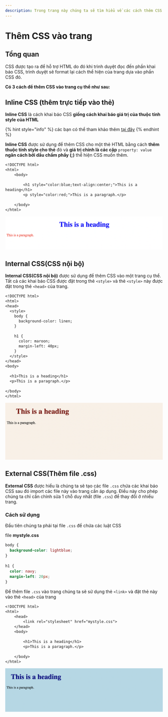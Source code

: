 ```yaml
---
description: Trong trang này chúng ta sẽ tìm hiểu về các cách thêm CSS vào trang.
---
```


# Thêm CSS vào trang

## Tổng quan

CSS được tạo ra để hỗ trợ HTML do đó khi trình duyệt đọc đến phần khai báo CSS, trình duyệt sẽ format lại cách thể hiện của trang dựa vào phần CSS đó.&#x20;

**Có 3 cách để thêm CSS vào trang cụ thể như sau:**

## Inline CSS (thêm trực tiếp vào thẻ)

**Inline CSS** là cách khai báo CSS **giống cách khai báo giá trị của thuộc tính style của HTML**

{% hint style="info" %}
các bạn có thể tham khảo thêm [tại đây](../html1/html-css.md)
{% endhint %}

**Inline CSS** được sử dụng để thêm CSS cho một thẻ HTML  bằng cách **thêm thuộc tính style cho thẻ** đó và **giá trị chính là các cặp** `property: value` **ngăn cách bởi dấu chấm phẩy (;)** thể hiện CSS muốn thêm.

```markup
<!DOCTYPE html>
<html>
    <body>
    
        <h1 style="color:blue;text-align:center;">This is a heading</h1>
        <p style="color:red;">This is a paragraph.</p>
    
    </body>
</html>
```

![](<../.gitbook/assets/image (32).png>)

## Internal CSS(CSS nội bộ)

**Internal CSS(CSS nội bộ)** được sử dụng để thêm CSS vào một trang cụ thể. Tất cả các khai báo CSS được đặt trong thẻ `<style>` và thẻ `<style>` này được đặt trong thẻ `<head>` của trang.

```markup
<!DOCTYPE html>
<html>
<head>
  <style>
    body {
      background-color: linen;
    }
    
    h1 {
      color: maroon;
      margin-left: 40px;
    }
  </style>
</head>
<body>

  <h1>This is a heading</h1>
  <p>This is a paragraph.</p>
  
</body>
</html>
```

![](<../.gitbook/assets/image (20) (1).png>)

## External CSS(Thêm file .css)

**External CSS** được hiểu là chúng ta sẽ tạo các file `.css` chứa các khai báo CSS sau đó import các file này vào trang cần áp dụng. Điều này cho phép chúng ta chỉ cần chỉnh sửa 1 chỗ duy nhất (file `.css`) để thay đổi ở nhiều trang.

### Cách sử dụng

Đầu tiên chúng ta phải tại file `.css` để chứa các luật CSS

file **mystyle.css**

```css
body {
  background-color: lightblue;
}

h1 {
  color: navy;
  margin-left: 20px;
}
```

Để thêm file `.css` vào trang chúng ta sẽ sử dụng thẻ `<link>` và đặt thẻ này vào thẻ `<head>` của trang

```markup
<!DOCTYPE html>
<html>
    <head>
        <link rel="stylesheet" href="mystyle.css">
    </head>
    <body>
    
        <h1>This is a heading</h1>
        <p>This is a paragraph.</p>
        
    </body>
</html>
```

![](<../.gitbook/assets/image (20).png>)
